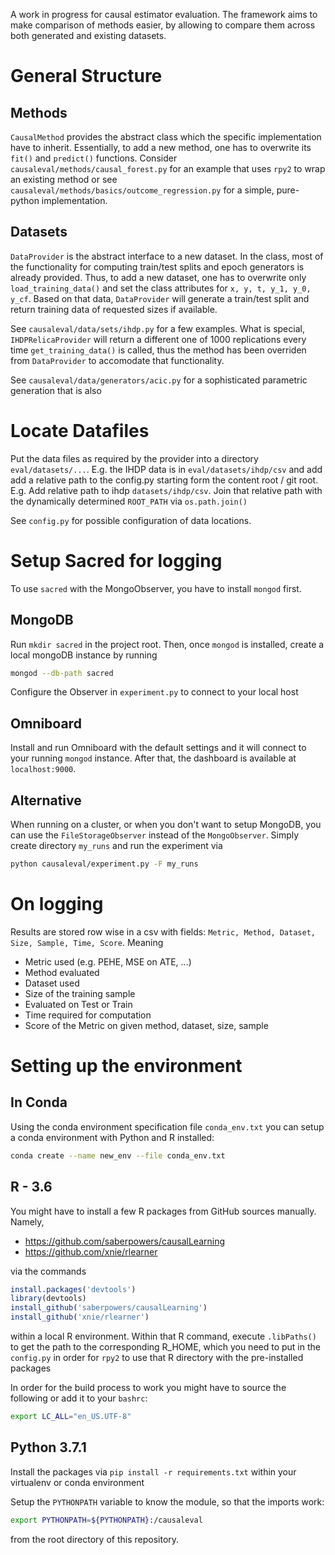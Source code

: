 A work in progress for causal estimator evaluation. The framework aims to make comparison of
methods easier, by allowing to compare them across both generated and existing datasets.

# General Structure
## Methods
`CausalMethod` provides the abstract class which the specific implementation have to inherit.
Essentially, to add a new method, one has to overwrite its `fit()` and `predict()` functions.
Consider `causaleval/methods/causal_forest.py` for an example that uses `rpy2` to wrap an existing method
or see `causaleval/methods/basics/outcome_regression.py` for a simple, pure-python implementation.

## Datasets
`DataProvider` is the abstract interface to a new dataset. In the class, most of the functionality for computing
train/test splits and epoch generators is already provided. Thus, to add a new dataset, one has to overwrite only
`load_training_data()` and set the class attributes for `x, y, t, y_1, y_0, y_cf`. Based on that data, `DataProvider`
will generate a train/test split and return training data of requested sizes if available.

See `causaleval/data/sets/ihdp.py` for a few examples. What is special, `IHDPRelicaProvider` will
return a different one of 1000 replications every time `get_training_data()` is called, thus the method has been
overriden from `DataProvider` to accomodate that functionality.

See `causaleval/data/generators/acic.py` for a sophisticated parametric generation that is also

# Locate Datafiles
Put the data files as required by the provider into a directory `eval/datasets/...`.
E.g. the IHDP data is in `eval/datasets/ihdp/csv` and add add a relative path to the config.py starting
form the content root / git root. E.g. Add relative path to ihdp `datasets/ihdp/csv`. Join that relative path
with the dynamically determined `ROOT_PATH` via `os.path.join()`

See `config.py` for possible configuration of data locations.

# Setup Sacred for logging
To use `sacred` with the MongoObserver, you have to install `mongod` first.

## MongoDB
Run `mkdir sacred` in the project root.
Then, once `mongod` is installed, create a local mongoDB instance by running
```bash
mongod --db-path sacred
```
Configure the Observer in `experiment.py` to connect to your local host

## Omniboard
Install and run Omniboard with the default settings and it will connect to your running `mongod` instance.
After that, the dashboard is available at `localhost:9000`.

## Alternative
When running on a cluster, or when you don't want to setup MongoDB, you can use the `FileStorageObserver` instead of
the `MongoObserver`.
Simply create directory `my_runs` and run the experiment via
```bash
python causaleval/experiment.py -F my_runs
```

# On logging
Results are stored row wise in a csv with fields:
`Metric, Method, Dataset, Size, Sample, Time, Score`. Meaning
 - Metric used (e.g. PEHE, MSE on ATE, ...)
 - Method evaluated
 - Dataset used
 - Size of the training sample
 - Evaluated on Test or Train
 - Time required for computation
 - Score of the Metric on given method, dataset, size, sample


# Setting up the environment
## In Conda
Using the conda environment specification file `conda_env.txt` you can setup a conda environment with Python and R
installed:
```bash
conda create --name new_env --file conda_env.txt
```

## R - 3.6
 You might have to install a few R packages from GitHub sources manually. Namely,
 - https://github.com/saberpowers/causalLearning
 - https://github.com/xnie/rlearner

 via the commands

```R
install.packages('devtools')
library(devtools)
install_github('saberpowers/causalLearning')
install_github('xnie/rlearner')
```

within a local R environment. Within that R command, execute `.libPaths()` to get the path to the
corresponding R_HOME, which you need to put in the `config.py` in order for `rpy2` to use that R
directory with the pre-installed packages

In order for the build process to work you might have to source the following or add it to your `bashrc`:

```bash
export LC_ALL="en_US.UTF-8"
```

## Python 3.7.1
Install the packages via `pip install -r requirements.txt` within your virtualenv or conda environment

Setup the `PYTHONPATH` variable to know the module, so that the imports work:

```bash
export PYTHONPATH=${PYTHONPATH}:/causaleval
```
from the root directory of this repository.

